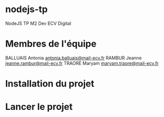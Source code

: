 # nodejs-tp
NodeJS TP M2 Dev ECV Digital

# Membres de l'équipe
BALLUAIS Antonia antonia.balluais@mail-ecv.fr
RAMBUR Jeanne jeanne.rambur@mail-ecv.fr
TRAORE Maryam maryam.traore@mail-ecv.fr

# Installation du projet

# Lancer le projet
